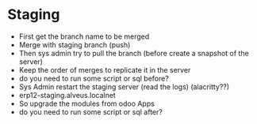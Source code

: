 # Staging
- First get the branch name to be merged
- Merge with staging branch (push)
- Then sys admin try to pull the branch (before create a snapshot of the server)
- Keep the order of merges to replicate it in the server
- do you need to run some script or sql before?
- Sys Admin restart the staging server (read the logs)
(alacritty??)
- erp12-staging.alveus.localnet
- So upgrade the modules from odoo Apps
- do you need to run some script or sql after?